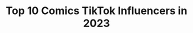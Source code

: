 ---
title: Top 10 Comics TikTok Influencers in 2023
description: >-
  Find top comics TikTok influencers in 2023. Most popular hashtags: #fyp #duet #comic #foryoupage.
platform: TikTok
hits: 1162
text_top: Identify the most popular TikTok accounts on inBeat.
text_bottom: Our platform has 1162 TikTok influencers like this for you to connect with.
profiles:
  - username: "alexarellano497"
    fullname: >-
      Alex Arellano
    bio: >-
      Todo sobre Spider-Man🕷️ curiosidades, comics películas y mas 💙vamos por 300k❤
    location: "Mexico"
    followers: 210700
    engagement: 2283
    commentsToLikes: 0.030803
    id: ckbeppysj6qz70j23pu8tvc2u
    verified: false
    hashtags: "#datoscuriosos, #marvelzombies, #tomholland, #spiderman"
  - username: "bitsytandem"
    fullname: >-
      Bitsy Tandem
    bio: >-
      Lives in Japan🌸 Creator of Maiden in Disguise comic🎮 Smol bean gamer💕 5'2
    location: "United States"
    followers: 24600
    engagement: 2249
    commentsToLikes: 0.057116
    id: ck8s4hp31bagq0j78vnnwzf6g
    verified: false
    hashtags: "#japan, #webtoon, #kawaii, #mangaka"
  - username: "moose_0"
    fullname: >-
      Justin Mousseau
    bio: >-
      30 FLA he/him Founder/CEO of Gatekeeper/Keymaster Comics I'm that dad friend
    location: "United States"
    followers: 91800
    engagement: 2423
    commentsToLikes: 0.037148
    id: ckdsukez5ptqd0j23fkjcbsmv
    verified: false
    hashtags: "#nerd, #gaming, #comic, #greenscreen"
  - username: "rusty.cage"
    fullname: >-
      Rusty Cage
    bio: >-
      Buy my comic book: Requiem of the Crazies
    location: "United States"
    followers: 110700
    engagement: 2008
    commentsToLikes: 0.034732
    id: ckavqnwba27zn0j23ezmiliqp
    verified: false
    hashtags: "#comicbook, #identifythesong, #whatsthatsound, #statues"
  - username: "hectorsector13"
    fullname: >-
      Hector Sector
    bio: >-
      Hello. I like to make cardboard art and comics. And I wear a box on my head.
    location: "United States"
    followers: 416500
    engagement: 2397
    commentsToLikes: 0.017493
    id: ck9nheyqqfybz0j78co8y17zd
    verified: false
    hashtags: "#cartoon, #boxhead, #art, #artstuff"
  - username: "smallswolecinnamonroll"
    fullname: >-
      SmallSwoleCinnaRoll
    bio: >-
      She/Her Arcana/Comics/Shenanigans Fox disguised as a human🦊 Gay AF🏳️‍🌈 ⚠️🔞⚠️
    location: "United States"
    followers: 6353
    engagement: 2941
    commentsToLikes: 0.214320
    id: ck9kbab37keog0j78w664rgd7
    verified: false
    hashtags: "#cosfamasra, #julian, #juliandevorak, #cosfamproductions"
  - username: "comicconventionlatam"
    fullname: >-
      Comicconventionlatam
    bio: >-
      💥Prepárate #2020💥 La convención de cómics más grande del mundo
    location: "Ecuador"
    followers: 11200
    engagement: 2789
    commentsToLikes: 1.033920
    id: ck9nnvz5zr7ft0j78wvyis22h
    verified: false
    hashtags: "#mexico, #cclatam, #comics, #it"
  - username: "batman.a7x"
    fullname: >-
      Raven 
    bio: >-
      Batman’s official wife 21, Wattpad: batman_a7x Spn,rock,anime,comics,disney
    location: "United States"
    followers: 11200
    engagement: 1488
    commentsToLikes: 0.070413
    id: ck9evgsyqicis0j786qqnzt73
    verified: false
    hashtags: "#demon, #pride, #gold, #radiodemon"
  - username: "delavegan"
    fullname: >-
      302 Vegan
    bio: >-
      Video Games Comics Marvel/DC Metal/Rock music Vegan 4 The Animals Politics
    location: "United States"
    followers: 6923
    engagement: 1379
    commentsToLikes: 0.115105
    id: ckavshd0h4zi80j2330pof3t6
    verified: false
    hashtags: "#bidenharris2020, #republicans, #democrat, #votehimout"
  - username: "trevercarreon"
    fullname: >-
      trevercarreon
    bio: >-
      Stand up Comic Tulsa IG for dms Twitter/Venmo: @TreverCarreon Enjoys Pizza
    location: "United States"
    followers: 246200
    engagement: 2601
    commentsToLikes: 0.017422
    id: ckdhepsvjx3870j23uhuqtfjm
    verified: false
    hashtags: "#commentary, #standupcomic, #weirdnews, #stitch"
---